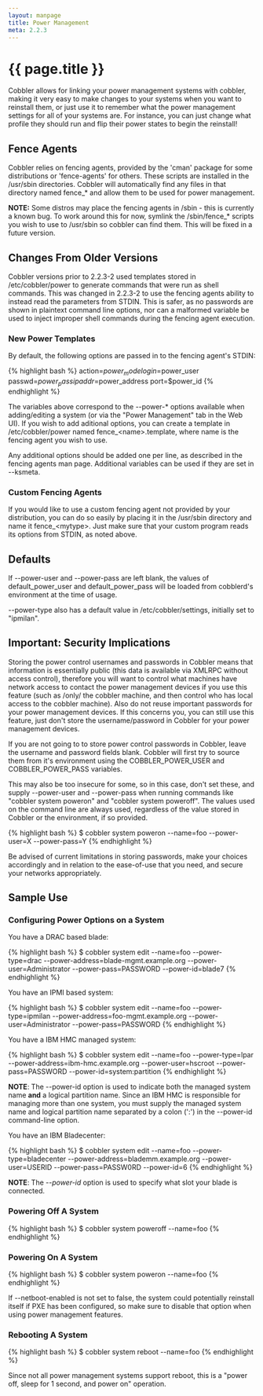 ```yaml
---
layout: manpage
title: Power Management
meta: 2.2.3
---
```


# {{ page.title }}

Cobbler allows for linking your power management systems with cobbler, making it very easy to make changes to your systems when you want to reinstall them, or just use it to remember what the power management settings for all of your systems are. For instance, you can just change what profile they should run and flip their power states to begin the reinstall!

## Fence Agents

Cobbler relies on fencing agents, provided by the 'cman' package for some distributions or 'fence-agents' for others. These scripts are installed in the /usr/sbin directories. Cobbler will automatically find any files in that directory named fence_* and allow them to be used for power management.

**NOTE:** Some distros may place the fencing agents in /sbin - this is currently a known bug. To work around this for now, symlink the /sbin/fence_* scripts you wish to use to /usr/sbin so cobbler can find them. This will be fixed in a future version.

## Changes From Older Versions

Cobbler versions prior to 2.2.3-2 used templates stored in /etc/cobbler/power to generate commands that were run as shell commands. This was changed in 2.2.3-2 to use the fencing agents ability to instead read the parameters from STDIN. This is safer, as no passwords are shown in plaintext command line options, nor can a malformed variable be used to inject improper shell commands during the fencing agent execution.

### New Power Templates

By default, the following options are passed in to the fencing agent's STDIN:

{% highlight bash %}
action=$power_mode
login=$power_user
passwd=$power_pass
ipaddr=$power_address
port=$power_id
{% endhighlight %}

The variables above correspond to the --power-* options available when adding/editing a system (or via the "Power Management" tab in the Web UI). If you wish to add aditional options, you can create a template in /etc/cobbler/power named fence_&lt;name&gt;.template, where name is the fencing agent you wish to use.

Any additional options should be added one per line, as described in the fencing agents man page. Additional variables can be used if they are set in --ksmeta.

### Custom Fencing Agents

If you would like to use a custom fencing agent not provided by your distribution, you can do so easily by placing it in the /usr/sbin directory and name it fence_&lt;mytype&gt;. Just make sure that your custom program reads its options from STDIN, as noted above.

## Defaults

If --power-user and --power-pass are left blank, the values of default\_power\_user and default\_power\_pass will be loaded from cobblerd's environment at the time of usage.

--power-type also has a default value in /etc/cobbler/settings, initially set to "ipmilan".

## Important: Security Implications

Storing the power control usernames and passwords in Cobbler means that information is essentially public (this data is available via XMLRPC without access control), therefore you will want to control what machines have network access to contact the power management devices if you use this feature (such as /only/ the cobbler machine, and then control who has local access to the cobbler machine). Also do not reuse important passwords for your power management devices. If this concerns you, you can still use this feature, just don't store the username/password in Cobbler for your power management devices.

If you are not going to to store power control passwords in Cobbler, leave the username and password fields blank. Cobbler will first try to source them from it's environment using the COBBLER\_POWER\_USER and COBBLER\_POWER\_PASS variables.

This may also be too insecure for some, so in this case, don't set these, and supply --power-user and --power-pass when running commands like "cobbler system poweron" and "cobbler system poweroff". The values used on the command line are always used, regardless of the value stored in Cobbler or the environment, if so provided.

{% highlight bash %}
$ cobbler system poweron --name=foo --power-user=X --power-pass=Y
{% endhighlight %}

Be advised of current limitations in storing passwords, make your choices accordingly and in relation to the ease-of-use that you need, and secure your networks appropriately.

## Sample Use

### Configuring Power Options on a System

You have a DRAC based blade:

{% highlight bash %}
$ cobbler system edit --name=foo --power-type=drac --power-address=blade-mgmt.example.org --power-user=Administrator --power-pass=PASSWORD --power-id=blade7
{% endhighlight %}

You have an IPMI based system:

{% highlight bash %}
$ cobbler system edit --name=foo --power-type=ipmilan --power-address=foo-mgmt.example.org --power-user=Administrator --power-pass=PASSWORD
{% endhighlight %}

You have a IBM HMC managed system:

{% highlight bash %}
$ cobbler system edit --name=foo --power-type=lpar --power-address=ibm-hmc.example.org --power-user=hscroot --power-pass=PASSWORD --power-id=system:partition
{% endhighlight %}

**NOTE**: The --power-id option is used to indicate both the managed system name **and** a logical partition name. Since an IBM HMC is responsible for managing more than one system, you must supply the managed system name and logical partition name separated by a colon (':') in the --power-id command-line option.  

You have an IBM Bladecenter:

{% highlight bash %}
$ cobbler system edit --name=foo --power-type=bladecenter --power-address=blademm.example.org --power-user=USERID --power-pass=PASSW0RD --power-id=6
{% endhighlight %}

**NOTE**: The *--power-id* option is used to specify what slot your blade is connected.

### Powering Off A System

{% highlight bash %}
$ cobbler system poweroff --name=foo
{% endhighlight %}

### Powering On A System

{% highlight bash %}
$ cobbler system poweron --name=foo
{% endhighlight %}

If --netboot-enabled is not set to false, the system could potentially reinstall itself if PXE has been configured, so make sure to disable that option when using power management features.

### Rebooting A System

{% highlight bash %}
$ cobbler system reboot --name=foo
{% endhighlight %}

Since not all power management systems support reboot, this is a "power off, sleep for 1 second, and power on" operation.
